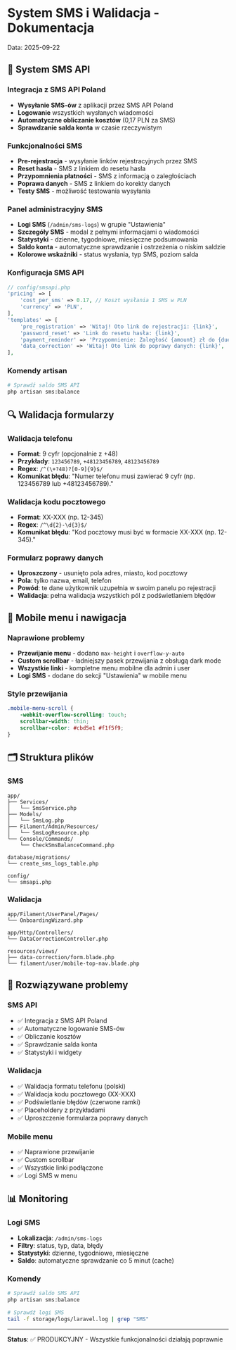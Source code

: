 # System SMS i Walidacja - Dokumentacja

Data: 2025-09-22

## 📱 System SMS API

### Integracja z SMS API Poland
- **Wysyłanie SMS-ów** z aplikacji przez SMS API Poland
- **Logowanie** wszystkich wysłanych wiadomości
- **Automatyczne obliczanie kosztów** (0,17 PLN za SMS)
- **Sprawdzanie salda konta** w czasie rzeczywistym

### Funkcjonalności SMS
- **Pre-rejestracja** - wysyłanie linków rejestracyjnych przez SMS
- **Reset hasła** - SMS z linkiem do resetu hasła
- **Przypomnienia płatności** - SMS z informacją o zaległościach
- **Poprawa danych** - SMS z linkiem do korekty danych
- **Testy SMS** - możliwość testowania wysyłania

### Panel administracyjny SMS
- **Logi SMS** (`/admin/sms-logs`) w grupie "Ustawienia"
- **Szczegóły SMS** - modal z pełnymi informacjami o wiadomości
- **Statystyki** - dzienne, tygodniowe, miesięczne podsumowania
- **Saldo konta** - automatyczne sprawdzanie i ostrzeżenia o niskim saldzie
- **Kolorowe wskaźniki** - status wysłania, typ SMS, poziom salda

### Konfiguracja SMS API
```php
// config/smsapi.php
'pricing' => [
    'cost_per_sms' => 0.17, // Koszt wysłania 1 SMS w PLN
    'currency' => 'PLN',
],
'templates' => [
    'pre_registration' => 'Witaj! Oto link do rejestracji: {link}',
    'password_reset' => 'Link do resetu hasła: {link}',
    'payment_reminder' => 'Przypomnienie: Zaległość {amount} zł do {due_date}. Zapłać online: {link}',
    'data_correction' => 'Witaj! Oto link do poprawy danych: {link}',
],
```

### Komendy artisan
```bash
# Sprawdź saldo SMS API
php artisan sms:balance
```

## 🔍 Walidacja formularzy

### Walidacja telefonu
- **Format**: 9 cyfr (opcjonalnie z +48)
- **Przykłady**: `123456789`, `+48123456789`, `48123456789`
- **Regex**: `/^(\+?48)?[0-9]{9}$/`
- **Komunikat błędu**: "Numer telefonu musi zawierać 9 cyfr (np. 123456789 lub +48123456789)."

### Walidacja kodu pocztowego
- **Format**: XX-XXX (np. 12-345)
- **Regex**: `/^\d{2}-\d{3}$/`
- **Komunikat błędu**: "Kod pocztowy musi być w formacie XX-XXX (np. 12-345)."

### Formularz poprawy danych
- **Uproszczony** - usunięto pola adres, miasto, kod pocztowy
- **Pola**: tylko nazwa, email, telefon
- **Powód**: te dane użytkownik uzupełnia w swoim panelu po rejestracji
- **Walidacja**: pełna walidacja wszystkich pól z podświetlaniem błędów

## 📱 Mobile menu i nawigacja

### Naprawione problemy
- **Przewijanie menu** - dodano `max-height` i `overflow-y-auto`
- **Custom scrollbar** - ładniejszy pasek przewijania z obsługą dark mode
- **Wszystkie linki** - kompletne menu mobilne dla admin i user
- **Logi SMS** - dodane do sekcji "Ustawienia" w mobile menu

### Style przewijania
```css
.mobile-menu-scroll {
    -webkit-overflow-scrolling: touch;
    scrollbar-width: thin;
    scrollbar-color: #cbd5e1 #f1f5f9;
}
```

## 🗂️ Struktura plików

### SMS
```
app/
├── Services/
│   └── SmsService.php
├── Models/
│   └── SmsLog.php
├── Filament/Admin/Resources/
│   └── SmsLogResource.php
└── Console/Commands/
    └── CheckSmsBalanceCommand.php

database/migrations/
└── create_sms_logs_table.php

config/
└── smsapi.php
```

### Walidacja
```
app/Filament/UserPanel/Pages/
└── OnboardingWizard.php

app/Http/Controllers/
└── DataCorrectionController.php

resources/views/
├── data-correction/form.blade.php
└── filament/user/mobile-top-nav.blade.php
```

## 🔧 Rozwiązywane problemy

### SMS API
- ✅ Integracja z SMS API Poland
- ✅ Automatyczne logowanie SMS-ów
- ✅ Obliczanie kosztów
- ✅ Sprawdzanie salda konta
- ✅ Statystyki i widgety

### Walidacja
- ✅ Walidacja formatu telefonu (polski)
- ✅ Walidacja kodu pocztowego (XX-XXX)
- ✅ Podświetlanie błędów (czerwone ramki)
- ✅ Placeholdery z przykładami
- ✅ Uproszczenie formularza poprawy danych

### Mobile menu
- ✅ Naprawione przewijanie
- ✅ Custom scrollbar
- ✅ Wszystkie linki podłączone
- ✅ Logi SMS w menu

## 📊 Monitoring

### Logi SMS
- **Lokalizacja**: `/admin/sms-logs`
- **Filtry**: status, typ, data, błędy
- **Statystyki**: dzienne, tygodniowe, miesięczne
- **Saldo**: automatyczne sprawdzanie co 5 minut (cache)

### Komendy
```bash
# Sprawdź saldo SMS API
php artisan sms:balance

# Sprawdź logi SMS
tail -f storage/logs/laravel.log | grep "SMS"
```

---

**Status**: ✅ PRODUKCYJNY - Wszystkie funkcjonalności działają poprawnie
